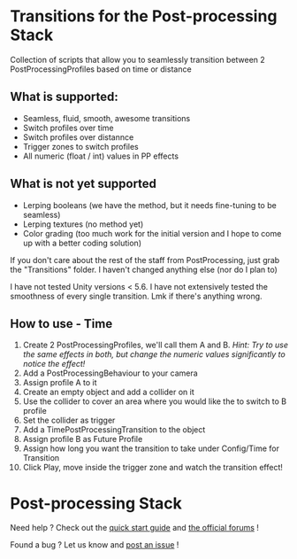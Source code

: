 # Transitions for the Post-processing Stack

Collection of scripts that allow you to seamlessly transition between 2 PostProcessingProfiles based on time or distance

## What is supported:
* Seamless, fluid, smooth, awesome transitions
* Switch profiles over time
* Switch profiles over distannce
* Trigger zones to switch profiles
* All numeric (float / int) values in PP effects

## What is not yet supported
* Lerping booleans (we have the method, but it needs fine-tuning to be seamless)
* Lerping textures (no method yet)
* Color grading (too much work for the initial version and I hope to come up with a better coding solution)

If you don't care about the rest of the staff from PostProcessing, just grab the "Transitions" folder. I haven't changed anything else (nor do I plan to)

I have not tested Unity versions < 5.6. I have not extensively tested the smoothness of every single transition. Lmk if there's anything wrong.

## How to use - Time

1. Create 2 PostProcessingProfiles, we'll call them A and B. 
*Hint: Try to use the same effects in both, but change the numeric values significantly to notice the effect!*
  1. Add a PostProcessingBehaviour to your camera
  2. Assign profile A to it
2. Create an empty object and add a collider on it
  1. Use the collider to cover an area where you would like the to switch to B profile
  2. Set the collider as trigger
3. Add a TimePostProcessingTransition to the object
  1. Assign profile B as Future Profile
  2. Assign how long you want the transition to take under Config/Time for Transition
4. Click Play, move inside the trigger zone and watch the transition effect!


# Post-processing Stack

Need help ? Check out the [quick start guide](https://github.com/Unity-Technologies/PostProcessing/wiki) and [the official forums](https://forum.unity3d.com/forums/image-effects.96/) !

Found a bug ? Let us know and [post an issue](https://github.com/Unity-Technologies/PostProcessing/issues) !
